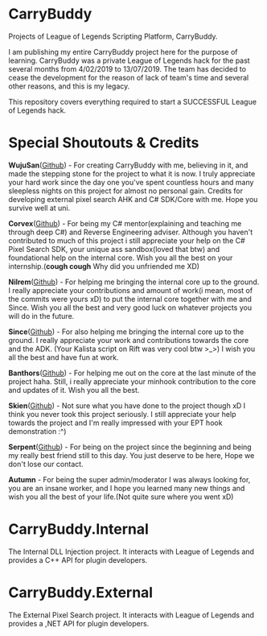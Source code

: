 # CarryBuddy
 Projects of League of Legends Scripting Platform, CarryBuddy.

I am publishing my entire CarryBuddy project here for the purpose of learning. CarryBuddy was a private League of Legends hack for the past several months from 4/02/2019 to 13/07/2019. The team has decided to cease the development for the reason of lack of team's time and several other reasons, and this is my legacy.

This repository covers everything required to start a SUCCESSFUL League of Legends hack. 
# Special Shoutouts & Credits
**WujuSan**([Github](https://github.com/axell-brendow)) - For creating CarryBuddy with me, believing in it, and made the stepping stone for the project to what it is now. I truly appreciate your hard work since the day one you've spent countless hours and many sleepless nights on this project for almost no personal gain. Credits for developing external pixel search AHK and C# SDK/Core with me. Hope you survive well at uni.

**Corvex**([Github](https://github.com/corvexhd)) - For being my C# mentor(explaining and teaching me through deep C#) and Reverse Engineering adviser. Although you haven't contributed to much of this project i still appreciate your help on the C# Pixel Search SDK, your unique ass sandbox(loved that btw) and foundational help on the internal core. Wish you all the best on your internship.(**cough cough** Why did you unfriended me XD)

**Nilrem**([Github](https://github.com/PBCOnGit)) - For helping me bringing the internal core up to the ground. I really appreciate your contributions and amount of work(i mean, most of the commits were yours xD) to put the internal core together with me and Since.
Wish you all the best and very good luck on whatever projects you will do in the future.

**Since**([Github](https://github.com/Since-T)) - For also helping me bringing the internal core up to the ground. I really appreciate your work and contributions towards the core and the ADK. (Your Kalista script on Rift was very cool btw >_>) I wish you all the best and have fun at work.

**Banthors**([Github](https://github.com/Banthors)) - For helping me out on the  core at the last minute of the project haha. Still, i really appreciate your minhook contribution to the core and updates of it. Wish you all the best.

**Skien**([Github](https://github.com/Skien)) - Not sure what you have done to the project though xD I think you never took this project seriously. I still appreciate your help towards the project and I'm really impressed with your EPT hook demonstration :^)

**Serpent**([Github](https://github.com/DevSerpent)) - For being on the project since the beginning and being my really best friend still to this day. You just deserve to be here, Hope we don't lose our contact.

**Autumn** - For being the super admin/moderator I was always looking for, you are an insane worker, and I hope you learned many new things and wish you all the best of your life.(Not quite sure where you went xD)

# CarryBuddy.Internal

The Internal DLL Injection project. It interacts with League of Legends and provides a C++ API for plugin developers. 

# CarryBuddy.External
The External Pixel Search project. It interacts with League of Legends and provides a ,NET API for plugin developers. 
